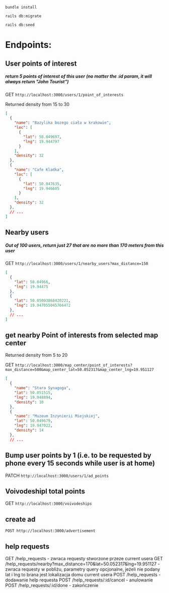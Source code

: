 ```
bundle install
```

```
rails db:migrate
```

```
rails db:seed
```

# Endpoints:

## User points of interest

##### return 5 points of interest of this user (no matter the :id param, it will always return "John Tourist")
GET `http://localhost:3000/users/1/point_of_interests`

Returned density from 15 to 30

```json
[
  {
    "name": "Bazylika bozego ciała w krakowie",
    "loc": [
      {
        "lat": 50.049697,
        "lng": 19.944797
      }
    ],
    "density": 32
  },
  {
    "name": "Cafe Kladka",
    "loc": [
      {
        "lat": 50.047635,
        "lng": 19.946605
      }
    ],
    "density": 32
  },
  // ...
]
```


## Nearby users

##### Out of 100 users, return just 27 that are no more than 170 meters from this user

GET `http://localhost:3000/users/1/nearby_users?max_distance=150`

```json
[
  {
    "lat": 50.04966,
    "lng": 19.94475
  },
  {
    "lat": 50.05003868420221,
    "lng": 19.947055045766472
  },
  // ...
]
```

## get nearby Point of interests from selected map center

Returned density from 5 to 20

GET `http://localhost:3000/map_center/point_of_interests?max_distance=500&map_center_lat=50.052317&map_center_lng=19.951127`

```json
[
  {
    "name": "Stara Synagoga",
    "lat": 50.051515,
    "lng": 19.948894,
    "density": 10
  },
  {
    "name": "Muzeum Inzynierii Miejskiej",
    "lat": 50.049679,
    "lng": 19.947022,
    "density": 14
  },
  // ...
```

## Bump user points by 1 (i.e. to be requested by phone every 15 seconds while user is at home)

PATCH `http://localhost:3000/users/1/ad_points`

## Voivodeshipl total points

GET `http://localhost:3000/voivodeships`

## create ad

`POST http://localhost:3000/advertisement`

## help requests

GET /help_requests  - zwraca requesty stworzone przeze current usera
GET /help_requests/nearby?max_distance=170&lat=50.052317&lng=19.951127  - zwraca requesty w pobliżu, parametry query opcjonalne, jeżeli nie podany lat i lng to brana jest lokalizacja domu current usera
POST /help_requests  - dodawanie help requesta
POST /help_requests/:id/cancel - anulowanie
POST /help_requests/:id/done - zakończenie
